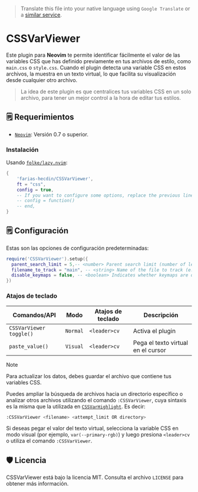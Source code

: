 > Translate this file into your native language using `Google Translate` or a [similar service](https://immersivetranslate.com).

# CSSVarViewer

Este plugin para **Neovim** te permite identificar fácilmente el valor de las variables CSS que has definido previamente en tus archivos de estilo, como `main.css` o `style.css`. Cuando el plugin detecta una variable CSS en estos archivos, la muestra en un texto virtual, lo que facilita su visualización desde cualquier otro archivo.

> La idea de este plugin es que centralices tus variables CSS en un solo archivo, para tener un mejor control a la hora de editar tus estilos.

## 🗒️ Requerimientos

* [`Neovim`](https://github.com/neovim/neovim): Versión 0.7 o superior.

### Instalación

Usando [`folke/lazy.nvim`](https://github.com/folke/lazy.nvim):

```lua
{
    'farias-hecdin/CSSVarViewer',
    ft = "css",
    config = true,
    -- If you want to configure some options, replace the previous line with:
    -- config = function()
    -- end,
}
```

## 🗒️ Configuración

Estas son las opciones de configuración predeterminadas:

```lua
require('CSSVarViewer').setup({
  parent_search_limit = 5,-- <number> Parent search limit (number of levels to search upwards).
  filename_to_track = "main", -- <string> Name of the file to track (e.g. "main" for main.css).
  disable_keymaps = false, -- <boolean> Indicates whether keymaps are disabled.
})
```

### Atajos de teclado

| Comandos/API       | Modo     | Atajos de teclado | Descripción                         |
| ---------------|----------|------------------ | ----------------------------------- |
| `CSSVarViewer` `toggle()` | `Normal` | `<leader>cv`      | Activa el plugin |
| `paste_value()` | `Visual` | `<leader>cv`      | Pega el texto virtual en el cursor |

>[!NOTE]
> Para actualizar los datos, debes guardar el archivo que contiene tus variables CSS.

Puedes ampliar la búsqueda de archivos hacia un directorio específico o analizar otros archivos utilizando el comando `:CSSVarViewer`, cuya sintaxis es la misma que la utilizada en [`CSSVarHighlight`](https://github.com/farias-hecdin/CSSVarHighlight#comandos-y-atajos-de-teclado). Es decir:

```sh
:CSSVarViewer <filename> <attempt_limit OR directory>
```

Si deseas pegar el valor del texto virtual, selecciona la variable CSS en modo visual (por ejemplo, `var(--primary-rgb)`) y luego presiona `<leader>cv` o utiliza el comando `:CSSVarViewer`.

## 🛡️ Licencia

CSSVarViewer está bajo la licencia MIT. Consulta el archivo `LICENSE` para obtener más información.
